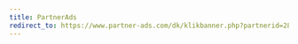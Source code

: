 ```yaml
---
title: PartnerAds
redirect_to: https://www.partner-ads.com/dk/klikbanner.php?partnerid=28187&bannerid=17193
---
```

